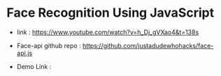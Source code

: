 # Face Recognition Using JavaScript
* link : https://www.youtube.com/watch?v=h_Dj_gVXao4&t=138s
* Face-api github repo : https://github.com/justadudewhohacks/face-api.js

* Demo Link : 